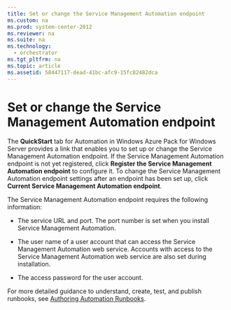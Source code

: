 ```yaml
---
title: Set or change the Service Management Automation endpoint
ms.custom: na
ms.prod: system-center-2012
ms.reviewer: na
ms.suite: na
ms.technology: 
  - orchestrator
ms.tgt_pltfrm: na
ms.topic: article
ms.assetid: 58447117-dead-41bc-afc9-15fc82482dca
---
```

# Set or change the Service Management Automation endpoint
The **QuickStart** tab for Automation in Windows Azure Pack for Windows Server provides a link that enables you to set up or change the Service Management Automation endpoint. If the Service Management Automation endpoint is not yet registered, click **Register the Service Management Automation endpoint** to configure it. To change the Service Management Automation endpoint settings after an endpoint has been set up, click **Current Service Management Automation endpoint**.

The Service Management Automation endpoint requires the following information:

-   The service URL and port. The port number is set when you install Service Management Automation.

-   The user name of a user account that can access the Service Management Automation web service. Accounts with access to the Service Management Automation web service are also set during installation.

-   The access password for the user account.

For more detailed guidance to understand, create, test, and publish runbooks, see [Authoring Automation Runbooks](Authoring-Automation-Runbooks.md).


